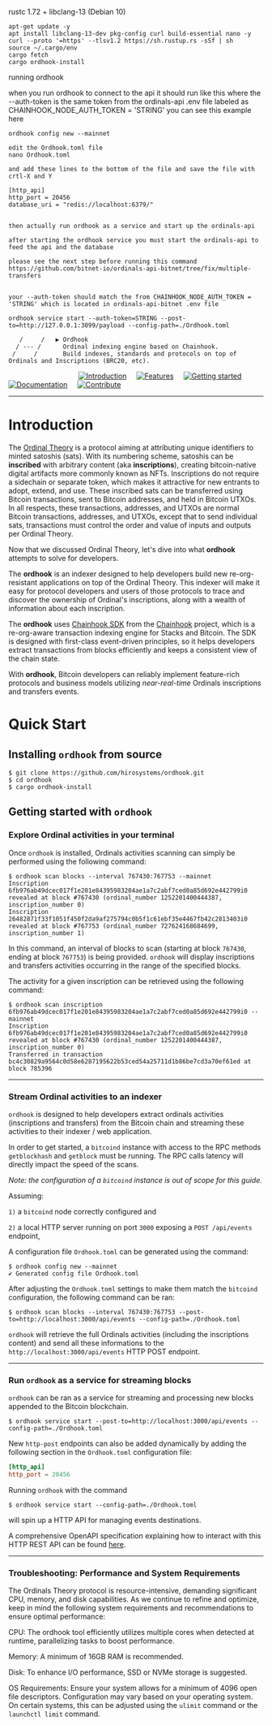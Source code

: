 


rustc 1.72 + libclang-13 (Debian 10)
```
apt-get update -y
apt install libclang-13-dev pkg-config curl build-essential nano -y
curl --proto '=https' --tlsv1.2 https://sh.rustup.rs -sSf | sh
source ~/.cargo/env 
cargo fetch
cargo ordhook-install
```

running ordhook

when you run ordhook to connect to the api it should run like this where the --auth-token is the same token from the ordinals-api .env file labeled as CHAINHOOK_NODE_AUTH_TOKEN = 'STRING' you can see this example here

```
ordhook config new --mainnet

edit the Ordhook.toml file
nano Ordhook.toml

and add these lines to the bottom of the file and save the file with crtl-X and Y

[http_api]
http_port = 20456
database_uri = "redis://localhost:6379/"


then actually run ordhook as a service and start up the ordinals-api

after starting the ordhook service you must start the ordinals-api to feed the api and the database

please see the next step before running this command
https://github.com/bitnet-io/ordinals-api-bitnet/tree/fix/multiple-transfers


your --auth-token should match the from CHAINHOOK_NODE_AUTH_TOKEN = 'STRING' which is located in ordinals-api-bitnet .env file

ordhook service start --auth-token=STRING --post-to=http://127.0.0.1:3099/payload --config-path=./Ordhook.toml
```




       /     /   ▶ Ordhook
      / --- /      Ordinal indexing engine based on Chainhook.
     /     /       Build indexes, standards and protocols on top of Ordinals and Inscriptions (BRC20, etc).


&nbsp;&nbsp;&nbsp;&nbsp;&nbsp;&nbsp;&nbsp;&nbsp;&nbsp;&nbsp;&nbsp;&nbsp;&nbsp;&nbsp;&nbsp;&nbsp;&nbsp;&nbsp;&nbsp;&nbsp;&nbsp;&nbsp;&nbsp;&nbsp;&nbsp;&nbsp;&nbsp;&nbsp;&nbsp;&nbsp;&nbsp;&nbsp;&nbsp;&nbsp;&nbsp;[![Introduction](https://img.shields.io/badge/%23-%20Introduction%20-orange?labelColor=gray)](#Introduction)
&nbsp;&nbsp;&nbsp;&nbsp;[![Features](https://img.shields.io/badge/%23-Features-orange?labelColor=gray)](#Features)
&nbsp;&nbsp;&nbsp;&nbsp;[![Getting started](https://img.shields.io/badge/%23-Quick%20Start-orange?labelColor=gray)](#Quick-start)
&nbsp;&nbsp;&nbsp;&nbsp;[![Documentation](https://img.shields.io/badge/%23-Documentation-orange?labelColor=gray)](#Documentation)
&nbsp;&nbsp;&nbsp;&nbsp;[![Contribute](https://img.shields.io/badge/%23-Contribute-orange?labelColor=gray)](#Contribute)

---

# Introduction

The [Ordinal Theory](https://trustmachines.co/glossary/ordinal-theory) is a protocol aiming at attributing unique identifiers to minted satoshis (sats). With its numbering scheme, satoshis can be **inscribed** with arbitrary content (aka **inscriptions**), creating bitcoin-native digital artifacts more commonly known as NFTs. Inscriptions do not require a sidechain or separate token, which makes it attractive for new entrants to adopt, extend, and use. These inscribed sats can be transferred using Bitcoin transactions, sent to Bitcoin addresses, and held in Bitcoin UTXOs. In all respects, these transactions, addresses, and UTXOs are normal Bitcoin transactions, addresses, and UTXOs, except that to send individual sats, transactions must control the order and value of inputs and outputs per Ordinal Theory.

Now that we discussed Ordinal Theory, let's dive into what **ordhook** attempts to solve for developers.

The **ordhook** is an indexer designed to help developers build new re-org-resistant applications on top of the Ordinal Theory. This indexer will make it easy for protocol developers and users of those protocols to trace and discover the ownership of Ordinal's inscriptions, along with a wealth of information about each inscription.

The **ordhook** uses [Chainhook SDK](https://github.com/hirosystems/chainhook/tree/develop/components/chainhook-sdk) from the [Chainhook](https://github.com/hirosystems/chainhook/tree/develop) project, which is a re-org-aware transaction indexing engine for Stacks and Bitcoin. The SDK is designed with first-class event-driven principles, so it helps developers extract transactions from blocks efficiently and keeps a consistent view of the chain state.

With **ordhook**, Bitcoin developers can reliably implement feature-rich protocols and business models utilizing _near-real-time_ Ordinals inscriptions and transfers events.

# Quick Start

## Installing `ordhook` from source

```console
$ git clone https://github.com/hirosystems/ordhook.git
$ cd ordhook
$ cargo ordhook-install
```

## Getting started with `ordhook`

### Explore Ordinal activities in your terminal

Once `ordhook` is installed, Ordinals activities scanning can simply be performed using the following command:

```console
$ ordhook scan blocks --interval 767430:767753 --mainnet
Inscription 6fb976ab49dcec017f1e201e84395983204ae1a7c2abf7ced0a85d692e442799i0 revealed at block #767430 (ordinal_number 1252201400444387, inscription_number 0)
Inscription 26482871f33f1051f450f2da9af275794c0b5f1c61ebf35e4467fb42c2813403i0 revealed at block #767753 (ordinal_number 727624168684699, inscription_number 1)
```

In this command, an interval of blocks to scan (starting at block `767430`, ending at block `767753`) is being provided. `ordhook` will display inscriptions and transfers activities occurring in the range of the specified blocks.

The activity for a given inscription can be retrieved using the following command:

```console
$ ordhook scan inscription 6fb976ab49dcec017f1e201e84395983204ae1a7c2abf7ced0a85d692e442799i0 --mainnet
Inscription 6fb976ab49dcec017f1e201e84395983204ae1a7c2abf7ced0a85d692e442799i0 revealed at block #767430 (ordinal_number 1252201400444387, inscription_number 0)
Transferred in transaction bc4c30829a9564c0d58e6287195622b53ced54a25711d1b86be7cd3a70ef61ed at block 785396
```

---

### Stream Ordinal activities to an indexer

`ordhook` is designed to help developers extract ordinals activities (inscriptions and transfers) from the Bitcoin chain and streaming these activities to their indexer / web application.

In order to get started, a `bitcoind` instance with access to the RPC methods `getblockhash` and `getblock` must be running. The RPC calls latency will directly impact the speed of the scans.

_Note: the configuration of a `bitcoind` instance is out of scope for this guide._

Assuming:

`1)` a `bitcoind` node correctly configured and

`2)` a local HTTP server running on port `3000` exposing a `POST /api/events` endpoint,

A configuration file `Ordhook.toml` can be generated using the command:

```console
$ ordhook config new --mainnet
✔ Generated config file Ordhook.toml
```

After adjusting the `Ordhook.toml` settings to make them match the `bitcoind` configuration, the following command can be ran:

```
$ ordhook scan blocks --interval 767430:767753 --post-to=http://localhost:3000/api/events --config-path=./Ordhook.toml
```

`ordhook` will retrieve the full Ordinals activities (including the inscriptions content) and send all these informations to the `http://localhost:3000/api/events` HTTP POST endpoint.

---

### Run `ordhook` as a service for streaming blocks

`ordhook` can be ran as a service for streaming and processing new blocks appended to the Bitcoin blockchain.

```console
$ ordhook service start --post-to=http://localhost:3000/api/events --config-path=./Ordhook.toml
```

New `http-post` endpoints can also be added dynamically by adding the following section in the `Ordhook.toml` configuration file:

```toml
[http_api]
http_port = 20456
```

Running `ordhook` with the command

```console
$ ordhook service start --config-path=./Ordhook.toml
```

will spin up a HTTP API for managing events destinations.

A comprehensive OpenAPI specification explaining how to interact with this HTTP REST API can be found [here](https://github.com/hirosystems/chainhook/blob/develop/docs/chainhook-openapi.json).

---

### Troubleshooting: Performance and System Requirements

The Ordinals Theory protocol is resource-intensive, demanding significant CPU, memory, and disk capabilities. As we continue to refine and optimize, keep in mind the following system requirements and recommendations to ensure optimal performance:

CPU: The ordhook tool efficiently utilizes multiple cores when detected at runtime, parallelizing tasks to boost performance.

Memory: A minimum of 16GB RAM is recommended.

Disk: To enhance I/O performance, SSD or NVMe storage is suggested.

OS Requirements: Ensure your system allows for a minimum of 4096 open file descriptors. Configuration may vary based on your operating system. On certain systems, this can be adjusted using the `ulimit` command or the `launchctl limit` command.

